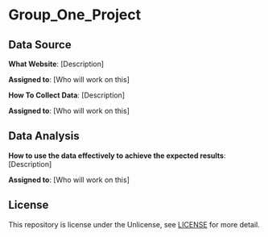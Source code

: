# Group_One_Project

## Data Source

**What Website**: [Description]

**Assigned to**: [Who will work on this]


**How To Collect Data**: [Description]

**Assigned to**: [Who will work on this]


## Data Analysis

**How to use the data effectively to achieve the expected results**: [Description]

**Assigned to**: [Who will work on this]

## License

This repository is license under the Unlicense, see [LICENSE](LICENSE) for more detail.
